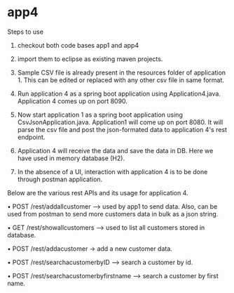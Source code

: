 # app4

Steps to use 
1.	checkout both code bases app1 and app4 

2.  import them to eclipse as existing maven projects.

3.	Sample CSV file is already present in the resources folder of application 1. This can be edited or replaced with any other csv file in same format.

4.	Run application 4 as a spring boot application using Application4.java. Application 4 comes up on port 8090.

5.	Now start application 1 as a spring boot application using CsvJsonApplication.java. Application1 will come up on port 8080. It will parse the csv file and post the json-formated data to application 4's rest endpoint. 

6. 	Application 4 will receive the data and save the data in DB. Here we have used in memory database (H2).

7.	In the absence of a UI, interaction with application 4 is to be done through postman application.


Below are the various rest APIs and its usage for application 4.

•	POST /rest/addallcustomer --> used by app1 to send data. Also, can be used from postman to send more customers data in bulk as a json string.

•	GET /rest/showallcustomers --> used to list all customers stored in database.

•	POST /rest/addacustomer -> add a new customer data.

•	POST /rest/searchacustomerbyID --> search a customer by id.

•	POST /rest/searchacustomerbyfirstname --> search a customer by first name.


